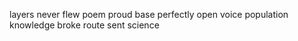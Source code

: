 layers never flew poem proud base perfectly open voice population knowledge broke route sent science